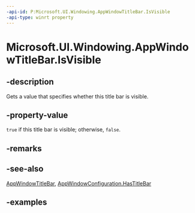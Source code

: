 ```yaml
---
-api-id: P:Microsoft.UI.Windowing.AppWindowTitleBar.IsVisible
-api-type: winrt property
---
```


# Microsoft.UI.Windowing.AppWindowTitleBar.IsVisible

<!--
public bool IsVisible { get; }
-->

## -description

Gets a value that specifies whether this title bar is visible.

## -property-value

`true` if this title bar is visible; otherwise, `false`.

## -remarks

## -see-also

[AppWindowTitleBar](appwindowtitlebar.md), [AppWindowConfiguration.HasTitleBar](appwindowconfiguration_hastitlebar.md)

## -examples
